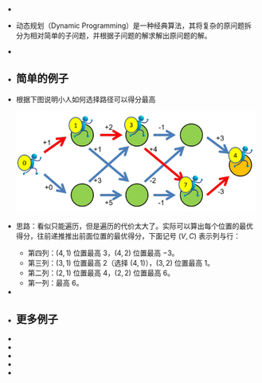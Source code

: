 -
- 动态规划（Dynamic Programming）是一种经典算法，其将复杂的原问题拆分为相对简单的子问题，并根据子问题的解求解出原问题的解。
-
- ## 简单的例子
- 根据下图说明小人如何选择路径可以得分最高
  
  ![image.png](../assets/image_1718250977792_0.png)
- 思路：看似只能遍历，但是遍历的代价太大了。实际可以算出每个位置的最优得分，往前递推推出前面位置的最优得分，下面记号 $(V,C)$ 表示列与行：
	- 第四列：$(4,1)$ 位置最高 $3$，$(4,2)$ 位置最高 $-3$。
	- 第三列：$(3,1)$ 位置最高 $2$（选择 $(4,1)$），$(3,2)$ 位置最高 $1$。
	- 第二列：$(2,1)$ 位置最高 $4$，$(2,2)$ 位置最高 $6$。
	- 第一列：最高 $6$。
-
- ## 更多例子
-
-
-
-
-
